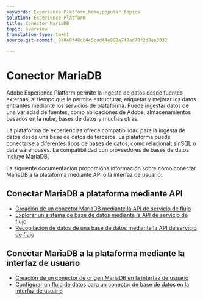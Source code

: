 ```yaml
---
keywords: Experience Platform;home;popular topics
solution: Experience Platform
title: Conector MariaDB
topic: overview
translation-type: tm+mt
source-git-commit: 8a8e0f48cb4c5cad44e808a740ad70f2d0ea3332

---
```



# Conector MariaDB

Adobe Experience Platform permite la ingesta de datos desde fuentes externas, al tiempo que le permite estructurar, etiquetar y mejorar los datos entrantes mediante los servicios de plataforma. Puede ingestar datos de una variedad de fuentes, como aplicaciones de Adobe, almacenamientos basados en la nube, bases de datos y muchas otras.

La plataforma de experiencias ofrece compatibilidad para la ingesta de datos desde una base de datos de terceros. La plataforma puede conectarse a diferentes tipos de bases de datos, como relacional, sinSQL o data warehouses. La compatibilidad con proveedores de bases de datos incluye MariaDB.

La siguiente documentación proporciona información sobre cómo conectar MariaDB a la plataforma mediante API o la interfaz de usuario:

## Conectar MariaDB a plataforma mediante API

- [Creación de un conector MariaDB mediante la API de servicio de flujo](../../tutorials/api/create/databases/mariadb.md)
- [Explorar un sistema de base de datos mediante la API de servicio de flujo](../../tutorials/api/explore/database-nosql.md)
- [Recopilación de datos de una base de datos mediante la API de servicio de flujo](../../tutorials/api/collect/database-nosql.md)

## Conectar MariaDB a la plataforma mediante la interfaz de usuario

- [Creación de un conector de origen MariaDB en la interfaz de usuario](../../tutorials/ui/create/databases/mariadb.md)
- [Configurar un flujo de datos para un conector de base de datos en la interfaz de usuario](../../tutorials/ui/dataflow/databases.md)